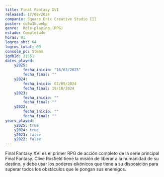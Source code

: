 ```yaml
---
title: Final Fantasy XVI
released: 17/09/2024
companie: Square Enix Creative Studio III
poster: co5w3k.webp
genre:  Role-playing (RPG)
estado: Completado
horas: 81
logros_obt: 64
logros_total: 69
console_pc: Steam
igdbId: 31551
dates_played:
    y2025:
        fecha_inicio: "16/03/2025"
        fecha_final: ""
    y2024:
        fecha_inicio: 07/09/2024
        fecha_final: 19/10/2024
    y2023:
        fecha_inicio: ""
        fecha_final: ""
    y2022:
        fecha_inicio: ""
        fecha_final: ""
years_played:
    y2025: true
    y2024: true
    y2023: false
    y2022: false
---
```


Final Fantasy XVI es el primer RPG de acción completo de la serie principal Final Fantasy. Clive Rosfield tiene la misión de liberar a la humanidad de su destino, y debe usar los poderes eikónicos que tiene a su disposición para superar todos los obstáculos que le pongan sus enemigos.